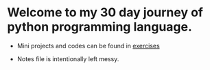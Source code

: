 # Welcome to my 30 day journey of python programming language.

 - Mini projects and codes can be found in [exercises](https://github.com/noobmasterxi/30_days_of_python/tree/main/exercises)
 
 - Notes file is intentionally left messy.

